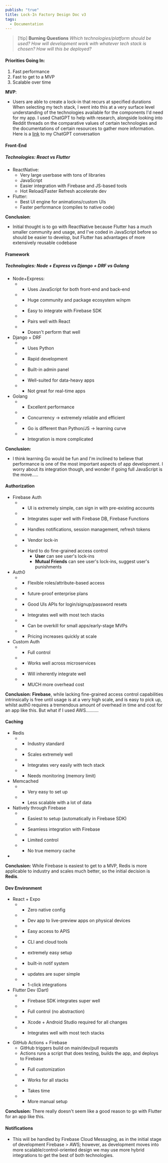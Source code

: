 ```yaml
---
publish: "true"
title: Lock-In Factory Design Doc v3
tags:
  - Documentation
---
```

> [!tip] **Burning Questions**
> *Which technologies/platform should be used?*
> *How will development work with whatever tech stack is chosen?*
> *How will this be deployed?*

#### Priorities Going In:
1. Fast performance
2. Fast to get to a MVP
3. Scalable over time

**MVP**: 
- Users are able to create a lock-in that recurs at specified durations
When selecting my tech stack, I went into this at a very surface level understanding of the technologies available for the components I'd need for my app. I used ChatGPT to help with research, alongside looking into Reddit threads on the comparative values of certain technologies and the documentations of certain resources to gather more information. Here is a [link](https://chatgpt.com/c/683ce832-d864-8011-9073-c17d535a98f1) to my ChatGPT conversation
#### Front-End
##### Technologies: React vs Flutter
-  ReactNative:
	- Very large userbase with tons of libraries
	-  JavaScript
	- Easier integration with Firebase and JS-based tools
	- Hot Reload/Faster Refresh accelerate dev
- Flutter:
	- Best UI engine for animations/custom UIs
	- Faster performance (compiles to native code)

**Conclusion**:
- Initial thought is to go with ReactNative because Flutter has a much smaller community and usage, and I've coded in JavaScript before so should be easier to develop, but Flutter has advantages of more extensively reusable codebase
#### Framework

##### Technologies: Node + Express vs Django + DRF vs Golang
- Node+Express:
	- + Uses JavaScript for both front-end and back-end
	- + Huge community and package ecosystem w/npm
	- + Easy to integrate with Firebase SDK
	- + Pairs well with React
	-  - Doesn't perform that well
- Django + DRF
	- + Uses Python
	- + Rapid development
	- + Built-in admin panel
	- + Well-suited for data-heavy apps
	-  - Not great for real-time apps
- Golang
	- + Excellent performance
	- + Concurrency -> extremely reliable and efficient
	- - Go is different than Python/JS -> learning curve
	- - Integration is more complicated

**Conclusion:**
- I think learning Go would be fun and I'm inclined to believe that performance is one of the most important aspects of app development. I worry about its integration though, and wonder if going full JavaScript is the move.....
#### Authorization
- Firebase Auth
	- + UI is extremely simple, can sign in with pre-existing accounts
	- + Integrates super well with Firebase DB, Firebase Functions
	- + Handles notifications, session management, refresh tokens
	- - Vendor lock-in
	- - Hard to do fine-grained access control
		- **User** can see user's lock-ins
		- **Mutual Friends** can see user's lock-ins, suggest user's punishments
- Auth0
	- + Flexible roles/attribute-based access
	- + future-proof enterprise plans
	- + Good UIs APIs for login/signup/password resets
	- + Integrates well with most tech stacks
	- - Can be overkill for small apps/early-stage MVPs
	- - Pricing increases quickly at scale
- Custom Auth
	- + Full control
	- + Works well across microservices
	- + Will inherently integrate well
	- - MUCH more overhead cost

**Conclusion:**
**Firebase**, while lacking fine-grained access control capabilities intrinsically is free until usage is at a very high scale, and is easy to pick up, whilst auth0 requires a tremendous amount of overhead in time and cost for an app like this. But what if I used AWS..........
#### Caching
- Redis
	- + Industry standard
	- + Scales extremely well
	- + Integrates very easily with tech stack
	-  - Needs monitoring (memory limit)
- Memcached
	- + Very easy to set up
	-  - Less scalable with a lot of data
- Natively through Firebase
	- + Easiest to setup (automatically in Firebase SDK)
	- + Seamless integration with Firebase
	-  - Limited control
	-  - No true memory cache
- 
**Conclusion:**
While Firebase is easiest to get to a MVP, Redis is more applicable to industry and scales much better, so the initial decision is **Redis**.
#### Dev Environment
- React + Expo
	- + Zero native config
	- + Dev app to live-preview apps on physical devices
	- + Easy access to APIS
	- + CLI and cloud tools
	- + extremely easy setup
	- + built-in notif system
	- + updates are super simple
	- + 1-click integrations
- Flutter Dev (Dart)
	- + Firebase SDK integrates super well
	- + Full control (no abstraction)
	- - Xcode + Android Studio required for all changes
	- + Integrates well with most tech stacks
+ GitHub Actions + Firebase
	+ GitHub triggers build on main/dev/pull requests
	+ Actions runs a script that does testing, builds the app, and deploys to Firebase
	+ + Full customization
	+ + Works for all stacks
	+ - Takes time
	+ - More manual setup

**Conclusion:**
There really doesn't seem like a good reason to go with Flutter for an app like this.

#### Notifications
- This will be handled by Firebase Cloud Messaging, as in the initial stage of development Firebase > AWS; however, as development moves into more scalable/control-oriented design we may use more hybrid integrations to get the best of both technologies.